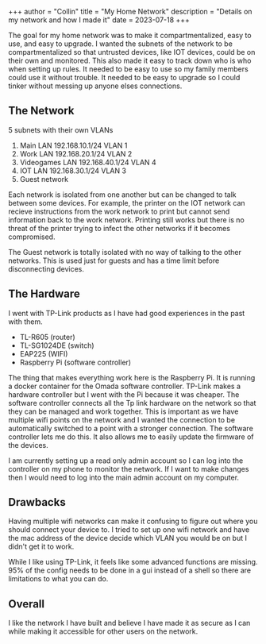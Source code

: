 +++
author = "Collin"
title = "My Home Network"
description = "Details on my network and how I made it"
date = 2023-07-18
+++

The goal for my home network was to make it compartmentalized, easy to use, and easy to upgrade. I wanted the subnets of the network to be compartmentalized so that untrusted devices, like IOT devices,  could be on their own and monitored. This also made it easy to track down who is who when setting up rules. It needed to be easy to use so my family members could use it without trouble. It needed to be easy to upgrade so I could tinker without messing up anyone elses connections.

## The Network
5 subnets with their own VLANs

1. Main LAN 192.168.10.1/24 VLAN 1
2. Work LAN 192.168.20.1/24 VLAN 2
3. Videogames LAN 192.168.40.1/24 VLAN 4
4. IOT LAN 192.168.30.1/24 VLAN 3
5. Guest network

Each network is isolated from one another but can be changed to talk between some devices. For example, the printer on the IOT network can recieve instructions from the work network to print but cannot send information back to the work network. Printing still works but there is no threat of the printer trying to infect the other networks if it becomes compromised. 

The Guest network is totally isolated with no way of talking to the other networks. This is used just for guests and has a time limit before disconnecting devices.

## The Hardware

I went with TP-Link products as I have had good experiences in the past with them.

- TL-R605 (router)
- TL-SG1024DE (switch)
- EAP225 (WIFI)
- Raspberry Pi (software controller)

The thing that makes everything work here is the Raspberry Pi. It is running a docker container for the Omada software controller. TP-Link makes a hardware controller but I went with the Pi because it was cheaper. The software controller connects all the Tp link hardware on the network so that they can be managed and work together. This is important as we have multiple wifi points on the network and I wanted the connection to be automatically switched to a point with a stronger connection. The software controller lets me do this. It also allows me to easily update the firmware of the devices.

I am currently setting up a read only admin account so I can log into the controller on my phone to monitor the network. If I want to make changes then I would need to log into the main admin account on my computer.

## Drawbacks

Having multiple wifi networks can make it confusing to figure out where you should connect your device to. I tried to set up one wifi network and have the mac address of the device decide which VLAN you would be on but I didn't get it to work.

While I like using TP-Link, it feels like some advanced functions are missing. 95% of the config needs to be done in a gui instead of a shell so there are limitations to what you can do.

## Overall

I like the network I have built and believe I have made it as secure as I can while making it accessible for other users on the network.
